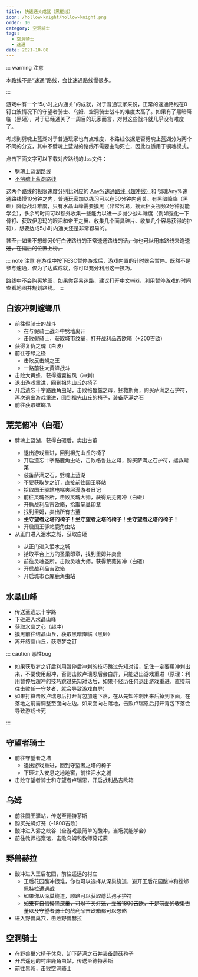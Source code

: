 ```yaml
---
title: 快速通关成就（黑砸线）
icon: /hollow-knight/hollow-knight.png
order: 10
category: 空洞骑士
tags:
  - 空洞骑士
  - 速通
date: 2021-10-08
---
```


<!-- more -->

::: warning 注意

本路线不是“速通”路线，会比速通路线慢很多。

:::

游戏中有一个“5小时之内通关”的成就，对于普通玩家来说，正常的速通路线在0钉白波情况下的守望者骑士、乌姆、空洞骑士战斗的难度太高了。如果有了黑暗降临（黑砸），对于已经通关了一周目的玩家而言，对付这些战斗就几乎没有难度了。

考虑到劈魂上蓝湖对于普通玩家也有点难度，本路线依据是否劈魂上蓝湖分为两个不同的分支，其中不劈魂上蓝湖的路线不需要主动死亡，因此也适用于钢魂模式。

点击下面文字可以下载对应路线的.lss文件：
- <Badge text="通常路线" type="note" vertical="baseline" /> <a href="/dl/any_ddark.lss" download>劈魂上蓝湖路线</a>
- <Badge text="钢魂路线" type="info" vertical="baseline" /> <a href="/dl/steel_soul_ddark.lss" download>不劈魂上蓝湖路线</a>

这两个路线的极限速度分别比对应的 <Badge text="通常路线" type="note" vertical="baseline" /> [Any%速通路线（超冲线）](any.md)和 <Badge text="钢魂路线" type="info" vertical="baseline" /> 钢魂Any%速通路线慢10分钟之内，普通玩家加以练习可以在50分钟内通关。有黑暗降临（黑砸）降低战斗难度，只有水晶山峰需要摸黑（非常容易，搜索相关视频2分钟就能学会），多余的时间可以额外收集一些能力以进一步减少战斗难度（例如强化一下骨钉、获取伊思玛的眼泪和帝王之翼、收集几个面具碎片、收集几个容易获得的护符），想要达成5小时内通关还是非常容易的。

~~甚至，如果不想练习0钉白波路线的正常速通路线的话，你也可以用本路线来跑速通，在偏后的位置上榜。~~

::: note 注意
在游戏中按下ESC暂停游戏后，游戏内置的计时器会暂停。既然不是参与速通，仅为了达成成就，你可以充分利用这一技巧。

路线中不会购买地图，如果你容易迷路，建议打开[中文wiki](https://hkss.huijiwiki.com/wiki/分类:区域_(空洞骑士))，利用暂停游戏的时间查看地图并规划路线。
:::

## 白波冲刺螳螂爪

- 前往假骑士的战斗
  - <Badge text="通常路线" type="note" vertical="baseline" /> 在与假骑士战斗中劈墙离开
  - <Badge text="钢魂路线" type="info" vertical="baseline" /> 击败假骑士，获取城市纹章，打开战利品吉欧箱（+200吉欧）
- 获得复仇之魂（白波）
- 前往苍绿之径
  - <Badge text="通常路线" type="note" vertical="baseline" /> 击败反击蝇之王
  - <Badge text="钢魂路线" type="info" vertical="baseline" /> 一路前往大黄蜂战斗
- 击败大黄蜂，获得蛾翼披风（冲刺）
- 退出游戏重进，回到祖先山丘的椅子
- <Badge text="仅钢魂路线" type="info" vertical="baseline" /> 开启遗忘十字路鹿角虫站，击败格鲁兹之母，拯救斯莱，购买萨满之石护符，再次退出游戏重进，回到祖先山丘的椅子，装备萨满之石
- 前往获取螳螂爪

## 荒芜俯冲（白砸）
- <Badge text="通常路线" type="note" vertical="baseline" /> 劈魂上蓝湖，获得白砸后，卖出古董
  - 退出游戏重进，回到祖先山丘的椅子
  - 开启遗忘十字路鹿角虫站，击败格鲁兹之母，购买萨满之石护符，拯救斯莱
  - 装备萨满之石，劈魂上蓝湖
  - 不要获取梦之钉，直接前往国王驿站
  - 拾取国王驿站电梯夹层漫游者日记
  - 前往灵魂圣所，击败灵魂大师，获得荒芜俯冲（白砸）
  - 开启战利品吉欧箱，拾取圣巢印章
  - 找到里姆，卖出所有古董
  - **坐守望者之塔的椅子！坐守望者之塔的椅子！坐守望者之塔的椅子！**
  - 开启国王驿站鹿角虫站
- <Badge text="钢魂路线" type="info" vertical="baseline" /> 从正门进入泪水之城，获取白砸
  - 从正门进入泪水之城
  - 拾取平台上方的圣巢印章，找到里姆并卖出
  - 前往灵魂圣所，击败灵魂大师，获得荒芜俯冲（白砸）
  - 开启战利品吉欧箱
  - 开启城市仓库鹿角虫站

## 水晶山峰
- 传送至遗忘十字路
- 下砸进入水晶山峰
- 获取水晶之心（超冲）
- 摸黑前往结晶山丘，获取黑暗降临（黑砸）
- 离开结晶山丘，获取梦之钉

::: caution <Badge text="仅钢魂路线" type="info" vertical="baseline" /> 恶性bug

- 如果获取梦之钉后利用暂停后冲刺的技巧跳过先知对话，记住一定要用冲刺出来，不要使用超冲，否则击败卢瑞恩后会白屏，只能退出游戏重进（原理：利用暂停后超冲的技巧跳过先知对话后，如果不经历任何退出游戏重进，直接前往击败任一守梦者，就会导致游戏白屏）
- 如果打算击败卢瑞恩后打开背包加速下落，在从先知冲刺出来后掉到下面，在落地之前需调整至面向左边。如果面向右落地，击败卢瑞恩后打开背包下落会导致游戏卡死

:::

## 守望者骑士
- 前往守望者之塔
  - <Badge text="通常路线" type="note" vertical="baseline" /> 退出游戏重进，回到守望者之塔的椅子
  - <Badge text="钢魂路线" type="info" vertical="baseline" /> 下砸进入安息之地地窖，前往泪水之城
- 击败守望者骑士和守望者卢瑞恩，开启战利品吉欧箱

## 乌姆
- 前往国王驿站，传送至德特茅斯
- 购买光蝇灯笼（-1800吉欧）
- 酸冲进入雾之峡谷（全游戏最简单的酸冲，当场就能学会）
- 前往教师档案馆，击败乌姆和教师莫诺蒙

## 野兽赫拉
- 酸冲进入王后花园，前往遥远的村庄
  - 王后花园酸冲很难，你也可以选择从深巢绕道，避开王后花园酸冲和螳螂佩特拉遭遇战
  - <Badge text="仅1.4.3.2版本" type="tip" vertical="baseline" /> 如果你从深巢绕道，顺路可以获取蘑菇孢子护符
  - ~~如果有自信摸黑深巢，可以不买灯笼，立省1800吉欧，于是前面的收集古董以及守望者骑士的战利品吉欧箱都可以忽略~~
- 进入野兽巢穴，击败野兽赫拉

## 空洞骑士
- <Badge text="仅1.4.3.2版本" type="tip" vertical="baseline" /> 在野兽巢穴椅子休息，卸下萨满之石并装备蘑菇孢子
- 开启遥远的村庄鹿角虫站，传送至德特茅斯
- 前往黑卵，击败空洞骑士